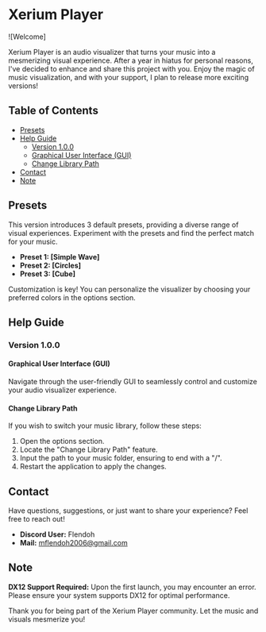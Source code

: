 # Xerium Player

![Welcome]

Xerium Player is an audio visualizer that turns your music into a mesmerizing visual experience. After a year in hiatus for personal reasons, I've decided to enhance and share this project with you. Enjoy the magic of music visualization, and with your support, I plan to release more exciting versions!

## Table of Contents

- [Presets](#presets)
- [Help Guide](#help-guide)
  - [Version 1.0.0](#version-1.0.0)
  - [Graphical User Interface (GUI)](#graphical-user-interface-gui)
  - [Change Library Path](#change-library-path)
- [Contact](#contact)
- [Note](#note)

## Presets

This version introduces 3 default presets, providing a diverse range of visual experiences. Experiment with the presets and find the perfect match for your music.

- **Preset 1: [Simple Wave]**
- **Preset 2: [Circles]**
- **Preset 3: [Cube]**

Customization is key! You can personalize the visualizer by choosing your preferred colors in the options section.

## Help Guide

### Version 1.0.0

#### Graphical User Interface (GUI)

Navigate through the user-friendly GUI to seamlessly control and customize your audio visualizer experience.

#### Change Library Path

If you wish to switch your music library, follow these steps:

1. Open the options section.
2. Locate the "Change Library Path" feature.
3. Input the path to your music folder, ensuring to end with a "/".
4. Restart the application to apply the changes.

## Contact

Have questions, suggestions, or just want to share your experience? Feel free to reach out!

- **Discord User:** Flendoh
- **Mail:** mflendoh2006@gmail.com

## Note

**DX12 Support Required:**
Upon the first launch, you may encounter an error. Please ensure your system supports DX12 for optimal performance.

Thank you for being part of the Xerium Player community. Let the music and visuals mesmerize you!